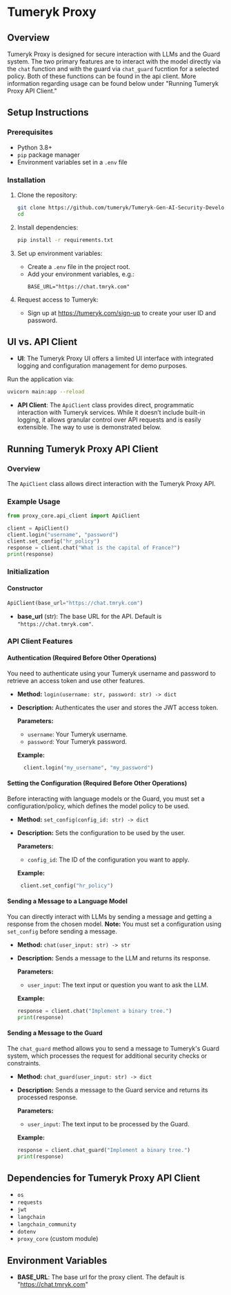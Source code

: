 
# Tumeryk Proxy

## Overview
Tumeryk Proxy is designed for secure interaction with LLMs and the Guard system. The two primary features are to interact with the model directly via the `chat` function and with the guard via `chat_guard` fucntion for a selected policy. Both of these functions can be found in the api client. More information regarding usage can be found below under "Running Tumeryk Proxy API Client."

## Setup Instructions

### Prerequisites
- Python 3.8+
- `pip` package manager
- Environment variables set in a `.env` file

### Installation
1. Clone the repository:
   ```bash
   git clone https://github.com/tumeryk/Tumeryk-Gen-AI-Security-Developer-SDK.git
   cd
   ```

2. Install dependencies:
   ```bash
   pip install -r requirements.txt
   ```

3. Set up environment variables:
   - Create a `.env` file in the project root.
   - Add your environment variables, e.g.:
     ```
     BASE_URL="https://chat.tmryk.com"
     ```

4. Request access to Tumeryk:
   - Sign up at https://tumeryk.com/sign-up to create your user ID and password.


## UI vs. API Client

- **UI**: The Tumeryk Proxy UI offers a limited UI interface with integrated logging and configuration management for demo purposes. 

 Run the application via:
   ```bash
   uvicorn main:app --reload
   ```
  
- **API Client**: The `ApiClient` class provides direct, programmatic interaction with Tumeryk services. While it doesn’t include built-in logging, it allows granular control over API requests and is easily extensible. The way to use is demonstrated below.

## Running Tumeryk Proxy API Client

### Overview
The `ApiClient` class allows direct interaction with the Tumeryk Proxy API.

### Example Usage

```python
from proxy_core.api_client import ApiClient

client = ApiClient()
client.login("username", "password")
client.set_config("hr_policy")
response = client.chat("What is the capital of France?")
print(response)
```

### Initialization

#### Constructor

```python
ApiClient(base_url="https://chat.tmryk.com")
```

- **base_url** (str): The base URL for the API. Default is `"https://chat.tmryk.com"`.

### API Client Features

#### Authentication (Required Before Other Operations)

You need to authenticate using your Tumeryk username and password to retrieve an access token and use other features.

- **Method:** `login(username: str, password: str) -> dict`
- **Description:** Authenticates the user and stores the JWT access token.
  
  **Parameters:**
  - `username`: Your Tumeryk username.
  - `password`: Your Tumeryk password.
  
  **Example:**
  ```python
    client.login("my_username", "my_password")
  ```

#### Setting the Configuration (Required Before Other Operations)

Before interacting with language models or the Guard, you must set a configuration/policy, which defines the model policy to be used.

- **Method:** `set_config(config_id: str) -> dict`
- **Description:** Sets the configuration to be used by the user.
  
  **Parameters:**
  - `config_id`: The ID of the configuration you want to apply.
  
  **Example:**
  ```python
   client.set_config("hr_policy")
  ```
#### Sending a Message to a Language Model

You can directly interact with LLMs by sending a message and getting a response from the chosen model. **Note:** You must set a configuration using `set_config` before sending a message.

- **Method:** `chat(user_input: str) -> str`
- **Description:** Sends a message to the LLM and returns its response.
  
  **Parameters:**
  - `user_input`: The text input or question you want to ask the LLM.
  
  **Example:**
  ```python
  response = client.chat("Implement a binary tree.")
  print(response)
  ```

#### Sending a Message to the Guard

The `chat_guard` method allows you to send a message to Tumeryk's Guard system, which processes the request for additional security checks or constraints.

- **Method:** `chat_guard(user_input: str) -> dict`
- **Description:** Sends a message to the Guard service and returns its processed response.
  
  **Parameters:**
  - `user_input`: The text input to be processed by the Guard.
  
  **Example:**
  ```python
  response = client.chat_guard("Implement a binary tree.")
  print(response)
  ```

## Dependencies for Tumeryk Proxy API Client

- `os`
- `requests`
- `jwt`
- `langchain`
- `langchain_community`
- `dotenv`
- `proxy_core` (custom module)

## Environment Variables

- **BASE_URL**: The base url for the proxy client. The default is "https://chat.tmryk.com"
